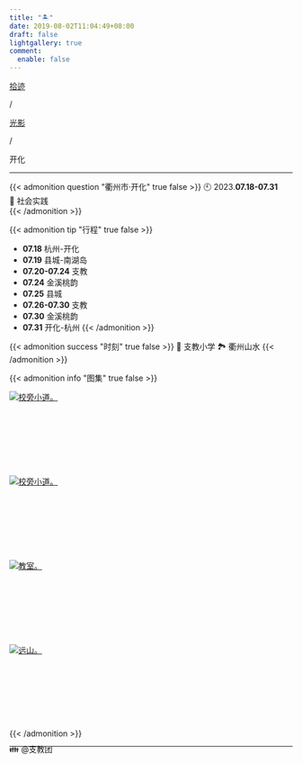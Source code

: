 ```yaml
---
title: "🏝️"
date: 2019-08-02T11:04:49+08:00
draft: false
lightgallery: true
comment:
  enable: false
---
```


<div class="nav-tab">
  <a href="../../../cages"><p class="not">拾迹</p></a><p class="not">/</p>
  <a href="../"><p class="not">光影</p></a>
  <p class="now">/</p><p class="now">开化</p>
</div>

---

{{< admonition question "衢州市·开化" true false >}}
🕙 2023.**07.18-07.31**<br>
📝 社会实践<br>
{{< /admonition >}}

{{< admonition tip "行程" true false >}}
- **07.18** 杭州-开化
- **07.19** 县城-南湖岛
- **07.20-07.24** 支教
- **07.24** 金溪桃韵
- **07.25** 县城
- **07.26-07.30** 支教
- **07.30** 金溪桃韵
- **07.31** 开化-杭州
{{< /admonition >}}

{{< admonition success "时刻" true false >}}
🏫 支教小学
🏞️ 衢州山水
{{< /admonition >}}

{{< admonition info "图集" true false >}}
<div class="group-picture">
  <div class="group-picture-cover">
    <a class="lightgallery" href="https://pic.imgdb.cn/item/654e2f87c458853aef90d953.webp" title="校旁小道。" data-thumbnail="https://pic.imgdb.cn/item/654e2f87c458853aef90d953.webp">
    <img loading="lazy" src="https://pic.imgdb.cn/item/654e2f87c458853aef90d953.webp" sizes="auto" alt="校旁小道。"></a>
  </div>
  <div class="group-picture-cover">
    <a class="lightgallery" href="https://pic.imgdb.cn/item/654e2f9bc458853aef91363a.webp" title="校旁小道。" data-thumbnail="https://pic.imgdb.cn/item/654e2f9bc458853aef91363a.webp">
    <img loading="lazy" src="https://pic.imgdb.cn/item/654e2f9bc458853aef91363a.webp" sizes="auto" alt="校旁小道。"></a>
  </div>
</div>
<div class="group-picture">
  <div class="group-picture-cover">
    <a class="lightgallery" href="https://pic.imgdb.cn/item/655338e3c458853aefd5c3d1.jpg" title="教室。" data-thumbnail="https://pic.imgdb.cn/item/655338e3c458853aefd5c3d1.jpg">
    <img loading="lazy" src="https://pic.imgdb.cn/item/655338e3c458853aefd5c3d1.jpg" sizes="auto" alt="教室。"></a>
  </div>
  <div class="group-picture-cover">
    <a class="lightgallery" href="https://pic.imgdb.cn/item/655338e3c458853aefd5c432.jpg" title="远山。" data-thumbnail="https://pic.imgdb.cn/item/655338e3c458853aefd5c432.jpg">
    <img loading="lazy" src="https://pic.imgdb.cn/item/655338e3c458853aefd5c432.jpg" sizes="auto" alt="远山。"></a>
  </div>
</div>
{{< /admonition >}}

---

<p class="img-desc" style="text-align: left; margin-top: -20px;">👪 @支教团</p>